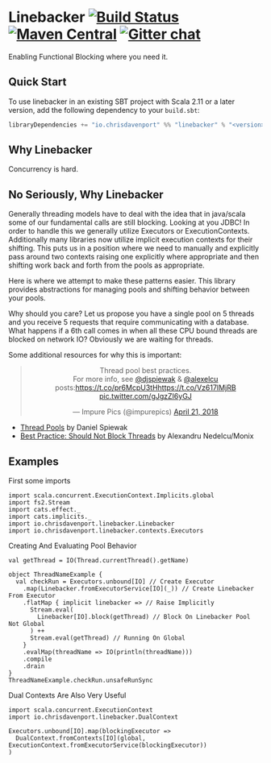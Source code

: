 # Linebacker [![Build Status](https://travis-ci.org/ChristopherDavenport/linebacker.svg?branch=master)](https://travis-ci.org/ChristopherDavenport/linebacker) [![Maven Central](https://maven-badges.herokuapp.com/maven-central/io.chrisdavenport/linebacker_2.12/badge.svg)](https://maven-badges.herokuapp.com/maven-central/io.chrisdavenport/linebacker_2.12) [![Gitter chat](https://badges.gitter.im/christopherdavenport/linebacker.png)](https://gitter.im/christopherdavenport/linebacker)

Enabling Functional Blocking where you need it.

## Quick Start

To use linebacker in an existing SBT project with Scala 2.11 or a later version, add the following dependency to your
`build.sbt`:

```scala
libraryDependencies += "io.chrisdavenport" %% "linebacker" % "<version>"
```

## Why Linebacker

Concurrency is hard.

## No Seriously, Why Linebacker

Generally threading models have to deal with the idea that in java/scala some of our fundamental calls
are still blocking. Looking at you JDBC! In order to handle this we generally utilize Executors or
ExecutionContexts. Additionally many libraries now utilize implicit execution contexts for their shifting.
This puts us in a position where we need to manually and explicitly pass around two contexts raising one
explicitly where appropriate and then shifting work back and forth from the pools as appropriate.

Here is where we attempt to make these patterns easier. This library provides abstractions for managing
pools and shifting behavior between your pools.

Why should you care? Let us propose you have a single pool on 5 threads and you receive 5 requests that
require communicating with a database. What happens if a 6th call comes in when all these CPU bound threads
are blocked on network IO? Obviously we are waiting for threads.

Some additional resources for why this is important:

<blockquote class="twitter-tweet" data-lang="en" align="center"><p lang="en" dir="ltr">Thread pool best practices. <br>For more info, see <a href="https://twitter.com/djspiewak?ref_src=twsrc%5Etfw">@djspiewak</a> &amp; <a href="https://twitter.com/alexelcu?ref_src=twsrc%5Etfw">@alexelcu</a> posts:<a href="https://t.co/pr6McpU3tH">https://t.co/pr6McpU3tH</a><a href="https://t.co/Vz617IMjRB">https://t.co/Vz617IMjRB</a> <a href="https://t.co/gJgzZI6yGJ">pic.twitter.com/gJgzZI6yGJ</a></p>&mdash; Impure Pics (@impurepics) <a href="https://twitter.com/impurepics/status/987758585722621957?ref_src=twsrc%5Etfw">April 21, 2018</a></blockquote>
<script async src="https://platform.twitter.com/widgets.js" charset="utf-8"></script>

- [Thread Pools](https://gist.github.com/djspiewak/46b543800958cf61af6efa8e072bfd5c) by Daniel Spiewak
- [Best Practice: Should Not Block Threads](https://monix.io/docs/3x/best-practices/blocking.html) by Alexandru Nedelcu/Monix

## Examples

First some imports

```tut:silent
import scala.concurrent.ExecutionContext.Implicits.global
import fs2.Stream
import cats.effect._
import cats.implicits._
import io.chrisdavenport.linebacker.Linebacker
import io.chrisdavenport.linebacker.contexts.Executors
```

Creating And Evaluating Pool Behavior

```tut
val getThread = IO(Thread.currentThread().getName)

object ThreadNameExample {
  val checkRun = Executors.unbound[IO] // Create Executor
    .map(Linebacker.fromExecutorService[IO](_)) // Create Linebacker From Executor
    .flatMap { implicit linebacker => // Raise Implicitly
      Stream.eval(
        Linebacker[IO].block(getThread) // Block On Linebacker Pool Not Global
      ) ++
      Stream.eval(getThread) // Running On Global
    }
    .evalMap(threadName => IO(println(threadName)))
    .compile
    .drain
}
ThreadNameExample.checkRun.unsafeRunSync
```

Dual Contexts Are Also Very Useful

```tut
import scala.concurrent.ExecutionContext
import io.chrisdavenport.linebacker.DualContext

Executors.unbound[IO].map(blockingExecutor =>
  DualContext.fromContexts[IO](global,  ExecutionContext.fromExecutorService(blockingExecutor))
)
```